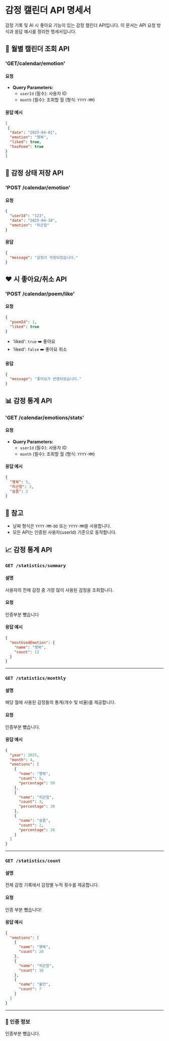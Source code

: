 # 감정 캘린더 API 명세서

감정 기록 및 AI 시 좋아요 기능이 있는 감정 캘린더 API입니다. 이 문서는 API 요청 방식과 응답 예시를 정리한 명세서입니다.

## 📆 월별 캘린더 조회 API

### 'GET/calendar/emotion'

#### 요청

- **Query Parameters:**
  - `userId` (필수): 사용자 ID
  - `month` (필수): 조회할 월 (형식: `YYYY-MM`)

#### 응답 예시

```json
[
 {
  "date": "2025-04-01",
  "emotion": "행복",
  "liked": true,
  "hasPoem": true
}
]
```

## 💬 감정 상태 저장 API

### 'POST /calendar/emotion'

#### 요청

```json
{
  "userId": "123",
  "date": "2025-04-10",
  "emotion": "피곤함"
}
```

#### 응답

```json
{
  "message": "감정이 저장되었습니다."
}
```

## ❤️ 시 좋아요/취소 API

### 'POST /calendar/poem/like'

#### 요청

```json
{
  "poemId": 1,
  "liked": true
}

```

- 'liked': `true` ➡️ 좋아요
- 'liked': `false` ➡️ 좋아요 취소

#### 응답

```json
{
  "message": "좋아요가 반영되었습니다."
}
```

## 📊 감정 통계 API

### 'GET /calendar/emotions/stats'

#### 요청

- **Query Parameters:**
  - `userId` (필수): 사용자 ID
  - `month` (필수): 조회할 월 (형식: `YYYY-MM`)

#### 응답 예시

```json
{
  "행복": 5,
  "피곤함": 3,
  "슬픔": 2
}
```

## 📝 참고

- 날짜 형식은 `YYYY-MM-DD` 또는 `YYYY-MM`을 사용합니다.
- 모든 API는 인증된 사용자(userId) 기준으로 동작합니다.

## 📈 감정 통계 API

### `GET /statistics/summary`

#### 설명  
사용자의 전체 감정 중 가장 많이 사용된 감정을 조회합니다.

#### 요청  
인증부분 뺐습니다

#### 응답 예시

```json
{
  "mostUsedEmotion": {
    "name": "행복",
    "count": 12
  }
}
```

---

### `GET /statistics/monthly`

#### 설명  
해당 월에 사용된 감정들의 통계(개수 및 비율)를 제공합니다.

#### 요청  
인증부분 뺐습니다.

#### 응답 예시

```json
{
  "year": 2025,
  "month": 4,
  "emotions": [
    {
      "name": "행복",
      "count": 5,
      "percentage": 50
    },
    {
      "name": "피곤함",
      "count": 3,
      "percentage": 30
    },
    {
      "name": "슬픔",
      "count": 2,
      "percentage": 20
    }
  ]
}
```

---

### `GET /statistics/count`

#### 설명  
전체 감정 기록에서 감정별 누적 횟수를 제공합니다.

#### 요청  
인증 부분 뺐습니다!

#### 응답 예시

```json
{
  "emotions": [
    {
      "name": "행복",
      "count": 20
    },
    {
      "name": "피곤함",
      "count": 10
    },
    {
      "name": "불안",
      "count": 7
    }
  ]
}
```

---

### 🔐 인증 정보

인증부분 뺐습니다.
